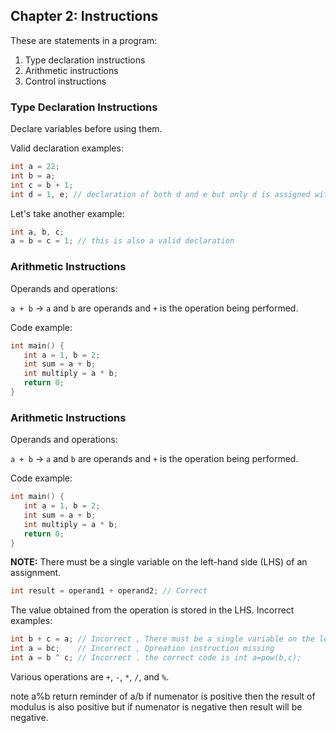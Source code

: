 ## Chapter 2: Instructions

These are statements in a program:

1. Type declaration instructions
2. Arithmetic instructions
3. Control instructions

### Type Declaration Instructions

Declare variables before using them.

Valid declaration examples:

```c
int a = 22;
int b = a;
int c = b + 1;
int d = 1, e; // declaration of both d and e but only d is assigned with a value
```

Let's take another example:

```c
int a, b, c;
a = b = c = 1; // this is also a valid declaration
```

### Arithmetic Instructions

Operands and operations:

`a + b` → `a` and `b` are operands and `+` is the operation being performed.

Code example:

```c
int main() {
   int a = 1, b = 2;
   int sum = a + b;
   int multiply = a * b;
   return 0;
}
```

### Arithmetic Instructions

Operands and operations:

`a + b` → `a` and `b` are operands and `+` is the operation being performed.

Code example:

```c
int main() {
   int a = 1, b = 2;
   int sum = a + b;
   int multiply = a * b;
   return 0;
}
```

**NOTE:** There must be a single variable on the left-hand side (LHS) of an assignment.

```c
int result = operand1 + operand2; // Correct
```

The value obtained from the operation is stored in the LHS.
Incorrect examples:

```c
int b + c = a; // Incorrect , There must be a single variable on the left hand side.
int a = bc;    // Incorrect , Opreation instruction missing
int a = b ^ c; // Incorrect . the correct code is int a=pow(b,c);
```

Various operations are `+`, `-`, `*`, `/`, and `%`.

note a%b return reminder of a/b
if numenator is positive then the result of modulus is also positive but if numenator is negative then result will be negative.
